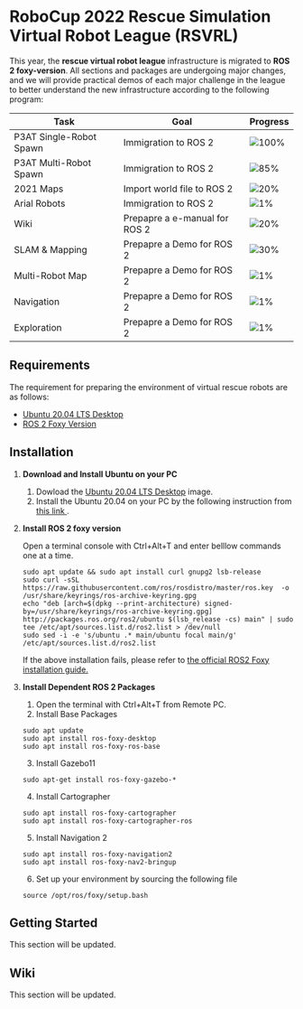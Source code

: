 # RoboCup 2022 Rescue Simulation Virtual Robot League (RSVRL)

This year, the  <strong>rescue virtual robot league</strong> infrastructure is migrated to <strong>ROS 2 foxy-version</strong>. All sections and packages are undergoing major changes, and we will provide practical demos of each major challenge in the league to better understand the new infrastructure according to the following program:


| Task                    | Goal                         | Progress                                               | 
|---                      | ---------------              | ---------------                                        |
|P3AT Single-Robot Spawn  |Immigration to ROS 2          |   ![100%](https://progress-bar.dev/100?title=completed)|
|P3AT Multi-Robot Spawn   |Immigration to ROS 2          |   ![85%](https://progress-bar.dev/100?title=progress)  |
|2021 Maps                |Import world file to ROS 2    |   ![20%](https://progress-bar.dev/20?title=progress)   |
|Arial Robots             |Immigration to ROS 2          |   ![1%](https://progress-bar.dev/1?title=progress)     |
|Wiki                     |Prepapre a e-manual for ROS 2 |   ![20%](https://progress-bar.dev/20?title=progress)   |
|SLAM & Mapping           |Prepapre a Demo for ROS 2     |   ![30%](https://progress-bar.dev/30?title=progress)   |
|Multi-Robot Map          |Prepapre a Demo for ROS 2     |   ![1%](https://progress-bar.dev/1?title=progress)     |
|Navigation               |Prepapre a Demo for ROS 2     |   ![1%](https://progress-bar.dev/1?title=progress)     |
|Exploration              |Prepapre a Demo for ROS 2     |   ![1%](https://progress-bar.dev/1?title=progress)     |


## Requirements
The requirement for preparing the environment of virtual rescue robots are as follows:
- [Ubuntu 20.04 LTS Desktop](https://releases.ubuntu.com/20.04/)
- [ROS 2 Foxy Version](https://docs.ros.org/en/foxy/index.html)

## Installation
1. <strong> Download and Install Ubuntu on your PC </strong>
    1. Dowload the [Ubuntu 20.04 LTS Desktop](https://releases.ubuntu.com/20.04/) image.
    2. Install the Ubuntu 20.04 on your PC by the following instruction from [ this link ](https://ubuntu.com/tutorials/install-ubuntu-desktop#1-overview).

2. <strong> Install ROS 2 foxy version</strong> 
    
    Open a terminal console with Ctrl+Alt+T and enter belllow commands one at a time. 
    ```
    sudo apt update && sudo apt install curl gnupg2 lsb-release
    sudo curl -sSL https://raw.githubusercontent.com/ros/rosdistro/master/ros.key  -o /usr/share/keyrings/ros-archive-keyring.gpg
    echo "deb [arch=$(dpkg --print-architecture) signed-by=/usr/share/keyrings/ros-archive-keyring.gpg] http://packages.ros.org/ros2/ubuntu $(lsb_release -cs) main" | sudo tee /etc/apt/sources.list.d/ros2.list > /dev/null
    sudo sed -i -e 's/ubuntu .* main/ubuntu focal main/g' /etc/apt/sources.list.d/ros2.list
    ```
    If the above installation fails, please refer to 
    [the official ROS2 Foxy installation guide.](https://index.ros.org/doc/ros2/Installation/Foxy/Linux-Install-Debians/)

3. <strong> Install Dependent ROS 2 Packages </strong>
    1. Open the terminal with Ctrl+Alt+T from Remote PC.
    2. Install Base Packages
    ```
    sudo apt update
    sudo apt install ros-foxy-desktop
    sudo apt install ros-foxy-ros-base
    ```
    3. Install Gazebo11
    ```
    sudo apt-get install ros-foxy-gazebo-*
    ```
    4. Install Cartographer
    ```
    sudo apt install ros-foxy-cartographer
    sudo apt install ros-foxy-cartographer-ros
    ```
    5. Install Navigation 2
    ```
    sudo apt install ros-foxy-navigation2
    sudo apt install ros-foxy-nav2-bringup
    ```
    6. Set up your environment by sourcing the following file
    ```
    source /opt/ros/foxy/setup.bash
    ```

## Getting Started
This section will be updated.

## Wiki
This section will be updated.


